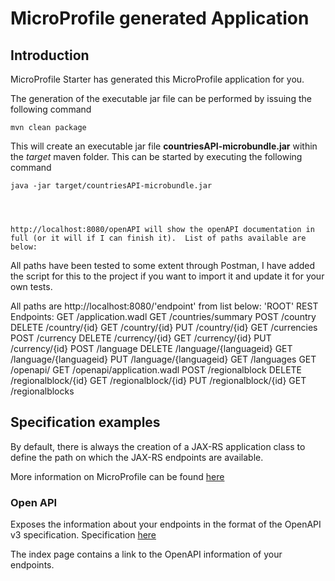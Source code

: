 # MicroProfile generated Application

## Introduction

MicroProfile Starter has generated this MicroProfile application for you.

The generation of the executable jar file can be performed by issuing the following command

    mvn clean package

This will create an executable jar file **countriesAPI-microbundle.jar** within the _target_ maven folder. This can be started by executing the following command

    java -jar target/countriesAPI-microbundle.jar




    http://localhost:8080/openAPI will show the openAPI documentation in full (or it will if I can finish it).  List of paths available are below:

All paths have been tested to some extent through Postman, I have added the script for this to the project if you want to import it and update it for your own tests.

All paths are http://localhost:8080/'endpoint' from list below:
   'ROOT' REST Endpoints:
    GET     /application.wadl
    GET     /countries/summary
    POST    /country
    DELETE  /country/{id}
    GET     /country/{id}
    PUT     /country/{id}
    GET     /currencies
    POST    /currency
    DELETE  /currency/{id}
    GET     /currency/{id}
    PUT     /currency/{id}
    POST    /language
    DELETE  /language/{languageid}
    GET     /language/{languageid}
    PUT     /language/{languageid}
    GET     /languages
    GET     /openapi/
    GET     /openapi/application.wadl
    POST    /regionalblock
    DELETE  /regionalblock/{id}
    GET     /regionalblock/{id}
    PUT     /regionalblock/{id}
    GET     /regionalblocks

## Specification examples

By default, there is always the creation of a JAX-RS application class to define the path on which the JAX-RS endpoints are available.



More information on MicroProfile can be found [here](https://microprofile.io/)












### Open API

Exposes the information about your endpoints in the format of the OpenAPI v3 specification. Specification [here](https://microprofile.io/project/eclipse/microprofile-open-api)

The index page contains a link to the OpenAPI information of your endpoints.





